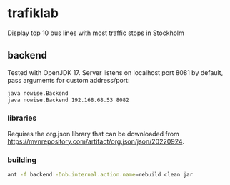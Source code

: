# trafiklab

Display top 10 bus lines with most traffic stops in Stockholm

## backend

Tested with OpenJDK 17. Server listens on localhost port 8081 by default, pass arguments for custom address/port:

```bash
java nowise.Backend
java nowise.Backend 192.168.68.53 8082
```

### libraries

Requires the org.json library that can be downloaded from https://mvnrepository.com/artifact/org.json/json/20220924.

### building

```bash
ant -f backend -Dnb.internal.action.name=rebuild clean jar
```
